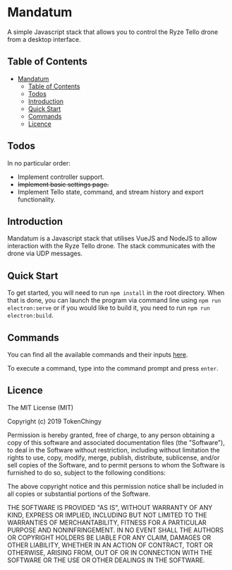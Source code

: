 # Mandatum

A simple Javascript stack that allows you to control the Ryze Tello drone from a desktop interface.

## Table of Contents

- [Mandatum](#mandatum)
  - [Table of Contents](#table-of-contents)
  - [Todos](#todos)
  - [Introduction](#introduction)
  - [Quick Start](#quick-start)
  - [Commands](#commands)
  - [Licence](#licence)

## Todos

In no particular order:

- Implement controller support.
- ~~Implement basic settings page.~~
- Implement Tello state, command, and stream history and export functionality.

## Introduction

Mandatum is a Javascript stack that utilises VueJS and NodeJS to allow interaction with the Ryze Tello drone. The stack communicates with the drone via UDP messages.

## Quick Start

To get started, you will need to run `npm install` in the root directory. When that is done, you can launch the program via command line using `npm run electron:serve` or if you would like to build it, you need to run `npm run electron:build`.

## Commands

You can find all the available commands and their inputs [here](https://dl-cdn.ryzerobotics.com/downloads/tello/20180910/Tello%20SDK%20Documentation%20EN_1.3.pdf).

To execute a command, type into the command prompt and press `enter`.

## Licence

The MIT License (MIT)

Copyright (c) 2019 TokenChingy

Permission is hereby granted, free of charge, to any person obtaining a copy of
this software and associated documentation files (the "Software"), to deal in
the Software without restriction, including without limitation the rights to
use, copy, modify, merge, publish, distribute, sublicense, and/or sell copies of
the Software, and to permit persons to whom the Software is furnished to do so,
subject to the following conditions:

The above copyright notice and this permission notice shall be included in all
copies or substantial portions of the Software.

THE SOFTWARE IS PROVIDED "AS IS", WITHOUT WARRANTY OF ANY KIND, EXPRESS OR
IMPLIED, INCLUDING BUT NOT LIMITED TO THE WARRANTIES OF MERCHANTABILITY, FITNESS
FOR A PARTICULAR PURPOSE AND NONINFRINGEMENT. IN NO EVENT SHALL THE AUTHORS OR
COPYRIGHT HOLDERS BE LIABLE FOR ANY CLAIM, DAMAGES OR OTHER LIABILITY, WHETHER
IN AN ACTION OF CONTRACT, TORT OR OTHERWISE, ARISING FROM, OUT OF OR IN
CONNECTION WITH THE SOFTWARE OR THE USE OR OTHER DEALINGS IN THE SOFTWARE.
